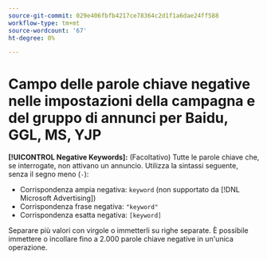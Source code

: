 ```yaml
---
source-git-commit: 029e406fbfb4217ce78364c2d1f1a6dae24ff588
workflow-type: tm+mt
source-wordcount: '67'
ht-degree: 0%

---
```

# Campo delle parole chiave negative nelle impostazioni della campagna e del gruppo di annunci per Baidu, GGL, MS, YJP

**[!UICONTROL Negative Keywords]:** (Facoltativo) Tutte le parole chiave che, se interrogate, non attivano un annuncio. Utilizza la sintassi seguente, senza il segno meno (`-`):

* Corrispondenza ampia negativa: `keyword` (non supportato da [!DNL Microsoft Advertising])
* Corrispondenza frase negativa: `"keyword"`
* Corrispondenza esatta negativa: `[keyword]`

Separare più valori con virgole o immetterli su righe separate. È possibile immettere o incollare fino a 2.000 parole chiave negative in un&#39;unica operazione.
